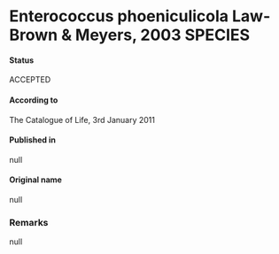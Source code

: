 # Enterococcus phoeniculicola Law-Brown & Meyers, 2003 SPECIES

#### Status
ACCEPTED

#### According to
The Catalogue of Life, 3rd January 2011

#### Published in
null

#### Original name
null

### Remarks
null